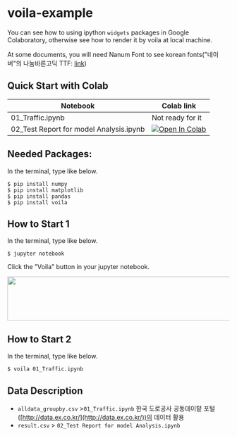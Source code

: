 # voila-example

You can see how to using ipython `widgets` packages in Google Colaboratory, otherwise see how to render it by voila at local machine.

At some documents, you will need Nanum Font to see korean fonts("네이버"의 나눔바른고딕 TTF: [link](https://hangeul.naver.com/font))

## Quick Start with Colab

|Notebook|Colab link|
|--|--|
|01_Traffic.ipynb| Not ready for it|
|02_Test Report for model Analysis.ipynb| [![Open In Colab](https://colab.research.google.com/assets/colab-badge.svg)](https://colab.research.google.com/github/simonjisu/voila-example/blob/master/02_Test%20Report%20for%20model%20Analysis.ipynb)|


## Needed Packages: 

In the terminal, type like below.

```
$ pip install numpy
$ pip install matplotlib
$ pip install pandas
$ pip install voila
```

## How to Start 1

In the terminal, type like below.

```
$ jupyter notebook
```

Click the "Voila" button in your jupyter notebook.

<img src="https://drive.google.com/uc?id=1sK-6PYqrUodwHHym8717utRZb3PJhj1Z" width="640" height="100">

## How to Start 2

In the terminal, type like below.

```
$ voila 01_Traffic.ipynb
```


## Data Description

* `alldata_groupby.csv` >`01_Traffic.ipynb` 한국 도로공사 공동데이텉 포털([http://data.ex.co.kr/](http://data.ex.co.kr/))의 데이터 활용
* `result.csv` > `02_Test Report for model Analysis.ipynb`
